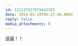 ```yaml
---
id: 111137527879442183
date: 2014-03-29T06:27:46.000Z
reply: false
media_attachments: 0
---
```


逗逼！！

